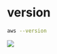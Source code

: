 # version
````bash
aws --version
````
[<img src="https://i.imgur.com/YogSnJ1.png">](https://i.imgur.com/YogSnJ1.png)
